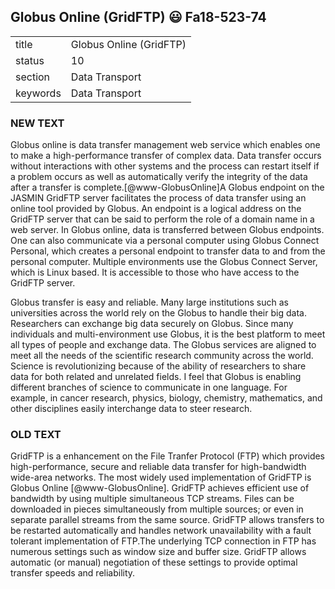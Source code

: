 ## Globus Online (GridFTP) :smiley: Fa18-523-74


|          |                             |
| -------- | --------------------------- |
| title    | Globus Online (GridFTP)     | 
| status   | 10                          |
| section  | Data Transport              |
| keywords | Data Transport              |


### NEW TEXT

Globus online is data transfer management web service which enables one to make a high-performance transfer of complex data. Data transfer occurs without interactions with other systems and the process can restart itself if a problem occurs as well as automatically verify the integrity of the data after a transfer is complete.[@www-GlobusOnline]A Globus endpoint on the JASMIN GridFTP server facilitates the process of data transfer using an online tool provided by Globus. An endpoint is a logical address on the GridFTP server that can be said to perform the role of a domain name in a web server. In Globus online, data is transferred between Globus endpoints. One can also communicate via a personal computer using Globus Connect Personal, which creates a personal endpoint to transfer data to and from the personal computer. Multiple environments use the Globus Connect Server, which is Linux based. It is accessible to those who have access to the GridFTP server. 

Globus transfer is easy and reliable. Many large institutions such as universities across the world rely on the Globus to handle their big data. Researchers can exchange big data securely on Globus. Since many individuals and multi-environment use Globus, it is the best platform to meet all types of people and exchange data. The Globus services are aligned to meet all the needs of the scientific research community across the world. Science is revolutionizing because of the ability of researchers to share data for both related and unrelated fields. I feel that Globus is enabling different branches of science to communicate in one language. For example, in cancer research, physics, biology, chemistry, mathematics, and other disciplines easily interchange data to steer research.



### OLD TEXT
GridFTP is a enhancement on the File Tranfer Protocol (FTP) which
provides high-performance, secure and reliable data transfer for
high-bandwidth wide-area networks. The most widely used implementation
of GridFTP is Globus Online [@www-GlobusOnline]. GridFTP achieves
efficient use of bandwidth by using multiple simultaneous TCP streams.
Files can be downloaded in pieces simultaneously from multiple
sources; or even in separate parallel streams from the same
source. GridFTP allows transfers to be restarted automatically and
handles network unavailability with a fault tolerant implementation of
FTP.The underlying TCP connection in FTP has numerous settings such as
window size and buffer size. GridFTP allows automatic (or manual)
negotiation of these settings to provide optimal transfer speeds and
reliability.




